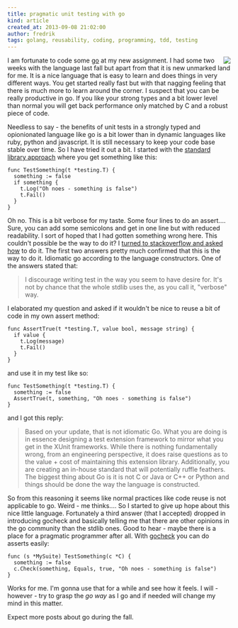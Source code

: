 ```yaml
---
title: pragmatic unit testing with go
kind: article
created_at: 2013-09-08 21:02:00
author: fredrik
tags: golang, reusability, coding, programming, tdd, testing
---
```


[<img style="float:right" src="http://farm9.staticflickr.com/8373/8461414333_4a30e15dd3_m.jpg" />](http://www.flickr.com/photos/ajstarks/8461414333)

I am fortunate to code some [go](http://golang.org/) at my new assignment. I had some two weeks with the language last fall but apart from that it is new unmarked land for me. It is a nice language that is easy to learn and does things in very different ways. You get started really fast but with that nagging feeling that there is much more to learn around the corner. I suspect that you can be really productive in go. If you like your strong types and a bit lower level than normal you will get back performance only matched by C and a robust piece of code. 

Needless to say - the benefits of unit tests in a strongly typed and opionionated language like go is a bit lower than in dynamic languages like ruby, python and javascript. It is still necessary to keep your code base stable over time. So I have tried it out a bit. I started with the [standard library approach](http://golang.org/pkg/testing/) where you get something like this:

    func TestSomething(t *testing.T) {
      something := false
      if something {
        t.Log("Oh noes - something is false")
        t.Fail()      
      }
    }

Oh no. This is a bit verbose for my taste. Some four lines to do an assert.... Sure, you can add some semicolons and get in one line but with reduced readability. I sort of hoped that I had gotten something wrong here. This couldn't possible be the way to do it? I [turned to stackoverflow and asked how](http://stackoverflow.com/q/18637912/135673) to do it. The first two answers pretty much confirmed that this is the way to do it. Idiomatic go according to the language constructors. One of the answers stated that:

> I discourage writing test in the way you seem to have desire for. 
> It's not by chance that the whole stdlib uses the, as you call it, 
> "verbose" way.

I elaborated my question and asked if it wouldn't be nice to reuse a bit of code in my own assert method:

    func AssertTrue(t *testing.T, value bool, message string) {
      if value {
        t.Log(message)
        t.Fail()
      }
    }

and use it in my test like so:

    func TestSomething(t *testing.T) {
      something := false
      AssertTrue(t, something, "Oh noes - something is false")
    }

and I got this reply:

> Based on your update, that is not idiomatic Go. What you are doing is in 
> essence designing a test extension framework to mirror what you get in 
> the XUnit frameworks. While there is nothing fundamentally wrong, from 
> an engineering perspective, it does raise questions as to the value + cost 
> of maintaining this extension library. Additionally, you are creating an 
> in-house standard that will potentially ruffle feathers. The biggest thing 
> about Go is it is not C or Java or C++ or Python and things should be done 
> the way the language is constructed. 

So from this reasoning it seems like normal practices like code reuse is not applicable to go. Weird - me thinks.... So I started to give up hope about this nice little language. Fortunately a third answer (that I accepted) dropped in introducing gocheck and basically telling me that there are other opinions in the go community than the stdlib ones. Good to hear - maybe there is a place for a pragmatic programmer after all. With [gocheck](http://labix.org/gocheck) you can do asserts easily:

    func (s *MySuite) TestSomething(c *C) { 
      something := false
      c.Check(something, Equals, true, "Oh noes - something is false") 
    }

Works for me. I'm gonna use that for a while and see how it feels. I will - however - try to grasp the *go way* as I go and if needed will change my mind in this matter.

Expect more posts about go during the fall.
